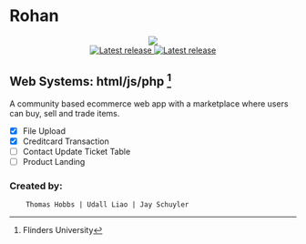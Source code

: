 # Rohan


<div align="center"><p>
<img src="https://user-images.githubusercontent.com/74050386/190419090-d3503f60-ffa7-4e7c-bc74-b3ae0d602bec.png" /><br/>
    <a href="https://github.com/lunarvim/LunarVim/releases/latest">
      <img alt="Latest release" src="https://img.shields.io/galaxytoolshed/created-date/Rohan/lefth-nd" />
      <img alt="Latest release" src="https://img.shields.io/github/languages/top/lefth-nd/Rohan" />
    </a>
</p>
</div>

## **Web Systems: html/js/php** [^footnote]
A community based ecommerce web app with a marketplace where users can buy, sell and trade items. 

- [x] File Upload
- [x] Creditcard Transaction
- [ ] Contact Update Ticket Table
- [ ] Product Landing

### **Created by:**
        Thomas Hobbs | Udall Liao | Jay Schuyler 



[^footnote]:Flinders University
